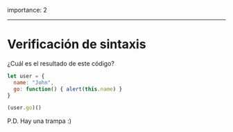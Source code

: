 importance: 2

---

# Verificación de sintaxis

¿Cuál es el resultado de este código?


```js no-beautify
let user = {
  name: "John",
  go: function() { alert(this.name) }
}

(user.go)()
```

P.D. Hay una trampa :)

